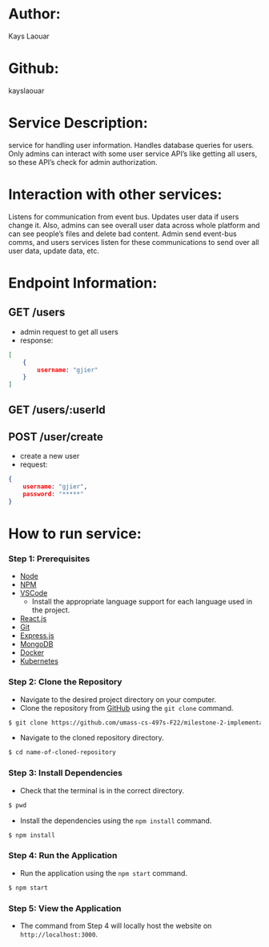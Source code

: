 # Author: 
Kays Laouar

# Github: 
kayslaouar

# Service Description: 
service for handling user information. Handles database queries for users. Only admins can interact with some user service API’s like getting all users, so these API’s check for admin authorization. 

# Interaction with other services: 
Listens for communication from event bus. Updates user data if users change it. Also, admins can see overall user data across whole platform and can see people’s files and delete bad content. Admin send event-bus comms, and users services listen for these communications to send over all user data, update data, etc.

# Endpoint Information: 

## GET /users
- admin request to get all users
- response: 
```json
[
	{
		username: "gjier"
	}
]
```

## GET /users/:userId

## POST /user/create
- create a new user
- request: 
```json
{
	username: "gjier",
	password: "*****"
}
```

# How to run service:

### **Step 1: Prerequisites**

- [Node](https://nodejs.org/en/)
- [NPM](https://www.npmjs.com/)
- [VSCode](https://code.visualstudio.com/)
    - Install the appropriate language support for each language used in the project.
- [React.js](https://reactjs.org/)
- [Git](https://git-scm.com/)
- [Express.js](https://expressjs.com/)
- [MongoDB](https://www.mongodb.com/)
- [Docker](https://www.docker.com/)
- [Kubernetes](https://kubernetes.io/)

### **Step 2: Clone the Repository**

- Navigate to the desired project directory on your computer.
- Clone the repository from [GitHub](https://github.com/umass-cs-497s-F22/milestone-2-implementation-team0.git) using the `git clone` command.
```bash
$ git clone https://github.com/umass-cs-497s-F22/milestone-2-implementation-team0.git
```
- Navigate to the cloned repository directory.
```bash
$ cd name-of-cloned-repository
```

### **Step 3: Install Dependencies**

- Check that the terminal is in the correct directory.
```bash
$ pwd
```
- Install the dependencies using the `npm install` command.
```bash
$ npm install
```

### **Step 4: Run the Application**

- Run the application using the `npm start` command.
```bash
$ npm start
```
### **Step 5: View the Application**
- The command from Step 4 will locally host the website on `http://localhost:3000`.